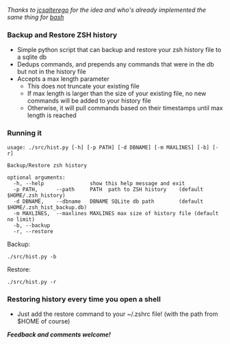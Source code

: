 *Thanks to [jcsalterego](https://github.com/jcsalterego) for the idea and who's already implemented the same thing for [bash](https://github.com/jcsalterego/historian)*

### Backup and Restore ZSH history

- Simple python script that can backup and restore your zsh history file to a sqlite db
- Dedups commands, and prepends any commands that were in the db but not in the history file
- Accepts a max length parameter
    - This does not truncate your existing file
    - If max length is larger than the size of your existing file, no new commands will be added to your history file
    - Otherwise, it will pull commands based on their timestamps until max length is reached

### Running it

```
usage: ./src/hist.py [-h] [-p PATH] [-d DBNAME] [-m MAXLINES] [-b] [-r]

Backup/Restore zsh history

optional arguments:
  -h, --help               show this help message and exit
  -p PATH,      --path     PATH  path to ZSH history    (default $HOME/.zsh_history)
  -d DBNAME,    --dbname   DBNAME SQLite db path        (default $HOME/.zsh_hist_backup.db)
  -m MAXLINES,  --maxlines MAXLINES max size of history file (default no limit)
  -b, --backup
  -r, --restore
```

Backup:

```
./src/hist.py -b
```

Restore:
```
./src/hist.py -r
```

### Restoring history every time you open a shell

- Just add the restore command to your ~/.zshrc file! (with the path from $HOME of course)


***Feedback and comments welcome!***

